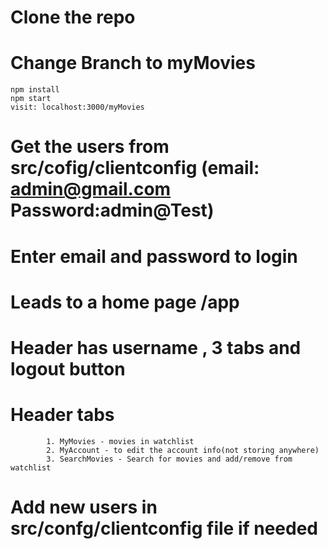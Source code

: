 # Clone the repo
# Change Branch to myMovies
    npm install
    npm start
    visit: localhost:3000/myMovies
# Get the users from src/cofig/clientconfig (email: admin@gmail.com Password:admin@Test)
# Enter email and password to login
# Leads to a home page /app 
# Header has username , 3 tabs and logout button
# Header tabs 
            1. MyMovies - movies in watchlist
            2. MyAccount - to edit the account info(not storing anywhere)
            3. SearchMovies - Search for movies and add/remove from watchlist

# Add new users in src/confg/clientconfig file if needed
